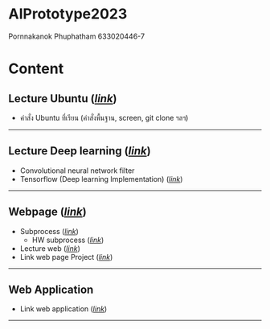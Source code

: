 # AIPrototype2023

Pornnakanok Phuphatham 633020446-7

# Content
## Lecture Ubuntu ([*link*](https://github.com/pornnakanok/AIPrototype2023/blob/main/Ubuntu.pdf))
- คำสั่ง Ubuntu ที่เรียน (คำสั่งพื้นฐาน, screen, git clone ฯลฯ)

---
## Lecture Deep learning ([*link*](https://github.com/pornnakanok/AIPrototype2023/blob/main/Deep%20Learning.pdf))
- Convolutional neural network filter
- Tensorflow (Deep learning Implementation) ([*link*](https://github.com/pornnakanok/AIPrototype2023/blob/main/Tensorflow_%28Deep_learning_Implementation%29.ipynb))

---
## Webpage ([*link*](https://github.com/pornnakanok/Interpretable_Deep_Neural_Networks_for_Age_and_Gender_Estimation_via_Panoramic_Radiographs))
- Subprocess ([*link*](https://github.com/pornnakanok/AIPrototype2023/blob/main/python_subprocess.py))
  - HW subprocess ([*link*](https://github.com/pornnakanok/AIPrototype2023/blob/main/HW1_python_subprocess))
- Lecture web ([*link*](https://github.com/pornnakanok/AIPrototype2023/blob/main/Lecture%20web.pdf))
- Link web page Project ([*link*](https://www.google.com/url?q=https://nattntn.github.io/Interpretable_Deep_Neural_Networks_for_Age_and_Gender_Estimation_via_Panoramic_Radiographs/&sa=D&source=editors&ust=1708959026730780&usg=AOvVaw3Hmm8nhY3QIE8zwzA1zlUt))

---
## Web Application
- Link web application ([*link*]())

---


